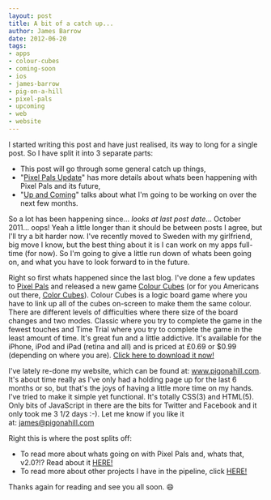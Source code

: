 ```yaml
---
layout: post
title: A bit of a catch up...
author: James Barrow
date: 2012-06-20
tags:
- apps
- colour-cubes
- coming-soon
- ios
- james-barrow
- pig-on-a-hill
- pixel-pals
- upcoming
- web
- website
---
```


I started writing this post and have just realised, its way to long for a single post. So I have split it into 3 separate parts:

- This post will go through some general catch up things,
- "[Pixel Pals Update](/2012/pixel-pals-update/)" has more details about whats been happening with Pixel Pals and its future,
- "[Up and Coming](/2012/up-and-coming/)" talks about what I'm going to be working on over the next few months.

So a lot has been happening since... *looks at last post date*... October 2011... oops! Yeah a little longer than it should be between posts I agree, but I'll try a bit harder now. I've recently moved to Sweden with my girlfriend, big move I know, but the best thing about it is I can work on my apps full-time (for now). So I'm going to give a little run down of whats been going on, and what you have to look forward to in the future.

<!-- READMORE -->

Right so first whats happened since the last blog. I've done a few updates to <a title="Pixel Pals" href="https://itunes.apple.com/gb/app/id457418815" target="_blank">Pixel Pals</a> and released a new game <a title="Colour Cubes" href="https://itunes.apple.com/gb/app/id494922387" target="_blank">Colour Cubes</a> (or for you Americans out there, <a title="Color Cubes" href="https://itunes.apple.com/us/app/id494922387" target="_blank">Color Cubes</a>). Colour Cubes is a logic board game where you have to link up all of the cubes on-screen to make them the same colour. There are different levels of difficulties where there size of the board changes and two modes. Classic where you try to complete the game in the fewest touches and Time Trial where you try to complete the game in the least amount of time. It's great fun and a little addictive. It's available for the iPhone, iPod and iPad (retina and all) and is priced at £0.69 or $0.99 (depending on where you are). <a title="Click here to download it now!" href="https://itunes.apple.com/us/app/id494922387" target="_blank">Click here to download it now!</a>

I've lately re-done my website, which can be found at: <a title="www.pigonahill.com" href="https://www.pigonahill.com" target="_blank">www.pigonahill.com</a>. It's about time really as I've only had a holding page up for the last 6 months or so, but that's the joys of having a little more time on my hands. I've tried to make it simple yet functional. It's totally CSS(3) and HTML(5). Only bits of JavaScript in there are the bits for Twitter and Facebook and it only took me 3 1/2 days :-). Let me know if you like it at: <james@pigonahill.com>

Right this is where the post splits off:

- To read more about whats going on with Pixel Pals and, whats that, v2.0?!? Read about it [HERE!](/2012/pixel-pals-update/)
- To read more about other projects I have in the pipeline, click [HERE!](/2012/up-and-coming/)

Thanks again for reading and see you all soon. 😄

